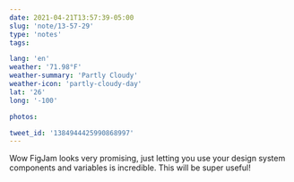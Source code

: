 ```yaml
---
date: 2021-04-21T13:57:39-05:00
slug: 'note/13-57-29'
type: 'notes'
tags:

lang: 'en'
weather: '71.98°F'
weather-summary: 'Partly Cloudy'
weather-icon: 'partly-cloudy-day'
lat: '26'
long: '-100'

photos:

tweet_id: '1384944425990868997'
---
```

Wow FigJam looks very promising, just letting you use your design system components and variables is incredible. This will be super useful!